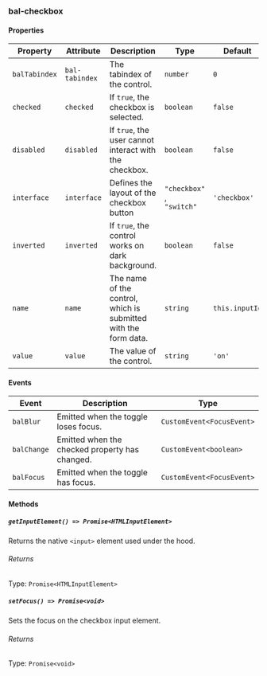 ### bal-checkbox


#### Properties

| Property      | Attribute      | Description                                                     | Type                       | Default        |
| ------------- | -------------- | --------------------------------------------------------------- | -------------------------- | -------------- |
| `balTabindex` | `bal-tabindex` | The tabindex of the control.                                    | `number`                   | `0`            |
| `checked`     | `checked`      | If `true`, the checkbox is selected.                            | `boolean`                  | `false`        |
| `disabled`    | `disabled`     | If `true`, the user cannot interact with the checkbox.          | `boolean`                  | `false`        |
| `interface`   | `interface`    | Defines the layout of the checkbox button                       | `"checkbox" `, ` "switch"` | `'checkbox'`   |
| `inverted`    | `inverted`     | If `true`, the control works on dark background.                | `boolean`                  | `false`        |
| `name`        | `name`         | The name of the control, which is submitted with the form data. | `string`                   | `this.inputId` |
| `value`       | `value`        | The value of the control.                                       | `string`                   | `'on'`         |


#### Events

| Event       | Description                                    | Type                      |
| ----------- | ---------------------------------------------- | ------------------------- |
| `balBlur`   | Emitted when the toggle loses focus.           | `CustomEvent<FocusEvent>` |
| `balChange` | Emitted when the checked property has changed. | `CustomEvent<boolean>`    |
| `balFocus`  | Emitted when the toggle has focus.             | `CustomEvent<FocusEvent>` |


#### Methods

##### `getInputElement() => Promise<HTMLInputElement>`

Returns the native `<input>` element used under the hood.

###### Returns

Type: `Promise<HTMLInputElement>`



##### `setFocus() => Promise<void>`

Sets the focus on the checkbox input element.

###### Returns

Type: `Promise<void>`



